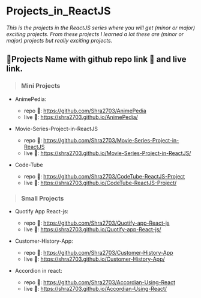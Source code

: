 # Projects_in_ReactJS
*_This is the projects in the ReactJS series where you will get (minor or major) exciting projects. From these projects I learned a lot these are (minor or major) projects but really exciting projects._*

## 👨Projects Name with github repo link 🔗 and live link.


> ### Mini Projects

- AnimePedia:        
	- repo 🔗: https://github.com/Shra2703/AnimePedia    
	- live 🔗: https://shra2703.github.io/AnimePedia/

- Movie-Series-Project-in-ReactJS        
	- repo 🔗: https://github.com/Shra2703/Movie-Series-Project-in-ReactJS  
	- live 🔗: https://shra2703.github.io/Movie-Series-Project-in-ReactJS/

- Code-Tube        
	- repo 🔗: https://github.com/Shra2703/CodeTube-ReactJS-Project 
	- live 🔗: https://shra2703.github.io/CodeTube-ReactJS-Project/

> ### Small Projects

- Quotify App React-js:        
	- repo 🔗: https://github.com/Shra2703/Quotify-app-React-js    
	- live 🔗: https://shra2703.github.io/Quotify-app-React-js/

- Customer-History-App:        
	- repo 🔗: https://github.com/Shra2703/Customer-History-App  
	- live 🔗: https://shra2703.github.io/Customer-History-App/

- Accordion in react:        
	- repo 🔗: https://github.com/Shra2703/Accordian-Using-React     
	- live 🔗: https://shra2703.github.io/Accordian-Using-React/

